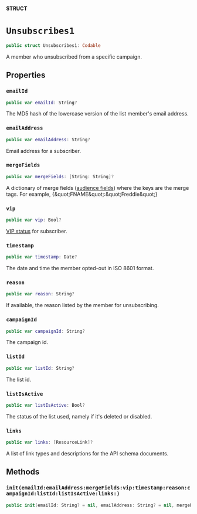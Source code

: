 **STRUCT**

# `Unsubscribes1`

```swift
public struct Unsubscribes1: Codable
```

A member who unsubscribed from a specific campaign.

## Properties
### `emailId`

```swift
public var emailId: String?
```

The MD5 hash of the lowercase version of the list member&#x27;s email address.

### `emailAddress`

```swift
public var emailAddress: String?
```

Email address for a subscriber.

### `mergeFields`

```swift
public var mergeFields: [String: String]?
```

A dictionary of merge fields ([audience fields](https://mailchimp.com/help/getting-started-with-merge-tags/)) where the keys are the merge tags. For example, {\&quot;FNAME\&quot;:\&quot;Freddie\&quot;}

### `vip`

```swift
public var vip: Bool?
```

[VIP status](https://mailchimp.com/help/designate-and-send-to-vip-contacts/) for subscriber.

### `timestamp`

```swift
public var timestamp: Date?
```

The date and time the member opted-out in ISO 8601 format.

### `reason`

```swift
public var reason: String?
```

If available, the reason listed by the member for unsubscribing.

### `campaignId`

```swift
public var campaignId: String?
```

The campaign id.

### `listId`

```swift
public var listId: String?
```

The list id.

### `listIsActive`

```swift
public var listIsActive: Bool?
```

The status of the list used, namely if it&#x27;s deleted or disabled.

### `links`

```swift
public var links: [ResourceLink]?
```

A list of link types and descriptions for the API schema documents.

## Methods
### `init(emailId:emailAddress:mergeFields:vip:timestamp:reason:campaignId:listId:listIsActive:links:)`

```swift
public init(emailId: String? = nil, emailAddress: String? = nil, mergeFields: [String: String]? = nil, vip: Bool? = nil, timestamp: Date? = nil, reason: String? = nil, campaignId: String? = nil, listId: String? = nil, listIsActive: Bool? = nil, links: [ResourceLink]? = nil)
```

